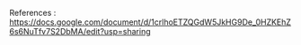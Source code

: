 References : https://docs.google.com/document/d/1crlhoETZQGdW5JkHG9De_0HZKEhZ6s6NuTfv7S2DbMA/edit?usp=sharing
